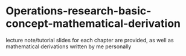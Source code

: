 # Operations-research-basic-concept-mathematical-derivation
lecture note/tutorial slides for each chapter are provided, as well as mathematical derivations written by me personally
